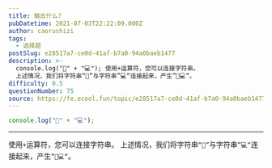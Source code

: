 ```yaml
---
title: 输出什么?
pubDatetime: 2021-07-03T22:22:09.000Z
author: caorushizi
tags:
  - 选择题
postSlug: e28517a7-ce0d-41af-b7a0-94a0baeb1477
description: >-
  console.log("🥑" + "💻"); 使用+运算符，您可以连接字符串。
  上述情况，我们将字符串“🥑”与字符串”💻“连接起来，产生”🥑💻“。 
difficulty: 0.5
questionNumber: 75
source: https://fe.ecool.fun/topic/e28517a7-ce0d-41af-b7a0-94a0baeb1477
---
```


```javascript
console.log("🥑" + "💻");
```

---

使用`+`运算符，您可以连接字符串。 上述情况，我们将字符串`“🥑”`与字符串`”💻“`连接起来，产生`”🥑💻“`。
